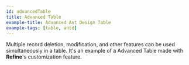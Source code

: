 ```yaml
---
id: advancedTable
title: Advanced Table
example-title: Advanced Ant Design Table
example-tags: [table, antd]
---
```


Multiple record deletion, modification, and other features can be used simultaneously in a table. It's an example of a Advanced Table made with **Refine**'s customization feature.

<CodeSandboxExample path="table-antd-advanced" />
